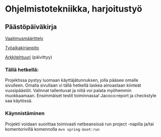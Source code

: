 # Ohjelmistotekniikka, harjoitustyö

## Päästöpäiväkirja

[Vaatimusmäärittely](https://github.com/Juboskar/ot-harjoitustyo/blob/master/Dokumentaatio/vaatimusmaarittely.md)

[Työaikakirjanpito](https://github.com/Juboskar/ot-harjoitustyo/blob/master/Dokumentaatio/tyoaikakirjanpito.md)

[Arkkitehtuuri](https://github.com/Juboskar/ot-harjoitustyo/blob/master/Dokumentaatio/arkkitehtuuri.md) (päivittyy)

### Tällä hetkellä:

Projektissa pystyy luomaan käyttäjätunnuksen, jolla pääsee omalle sivulleen. Omalla sivullaan vi tällä hetkellä laskea ainoastaan kiinteät vuosipäästöt. Valinnat tallentuvat ja niitä voi palata myöhemmin muokkaamaan. Ensimmäiset testit toiminnassa! Jacoco:report ja checkstyle saa käytössä.

### Käynnistäminen

Projekti voidaan suorittaa toimivasti netbeansissä run project -napilla ja/tai komentorivillä komennolla ```mvn spring-boot:run```
